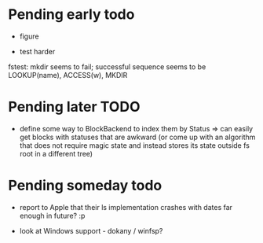 # Pending early todo #

* figure 

* test harder

 fstest: mkdir seems to fail; successful sequence seems to be LOOKUP(name),
 ACCESS(w), MKDIR

# Pending later TODO #

* define some way to BlockBackend to index them by Status => can easily get
  blocks with statuses that are awkward (or come up with an algorithm that
  does not require magic state and instead stores its state outside fs root
  in a different tree)

# Pending someday todo #

* report to Apple that their ls implementation crashes with dates far
  enough in future? :p

* look at Windows support - dokany / winfsp?
